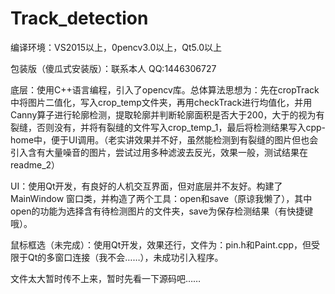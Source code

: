 # Track_detection
  
编译环境：VS2015以上，0pencv3.0以上，Qt5.0以上   
   
包装版（傻瓜式安装版）：联系本人  QQ:1446306727  
  
底层：使用C++语言编程，引入了opencv库。总体算法思想为：先在cropTrack中将图片二值化，写入crop_temp文件夹，再用checkTrack进行均值化，并用Canny算子进行轮廓检测，提取轮廓并判断轮廓面积是否大于200，大于的视为有裂缝，否则没有，并将有裂缝的文件写入crop_temp_1，最后将检测结果写入cpp-home中，便于UI调用。（老实讲效果并不好，虽然能检测到有裂缝的图片但也会引入含有大量噪音的图片，尝试过用多种滤波去反光，效果一般，测试结果在readme_2） 
   
UI：使用Qt开发，有良好的人机交互界面，但对底层并不友好。构建了MainWindow 窗口类，并构造了两个工具：open和save（原谅我懒了），其中open的功能为选择含有待检测图片的文件夹，save为保存检测结果（有快捷键哦）。   

鼠标框选（未完成）：使用Qt开发，效果还行，文件为：pin.h和Paint.cpp，但受限于Qt的多窗口连接（我不会……），未成功引入程序。

文件太大暂时传不上来，暂时先看一下源码吧……
